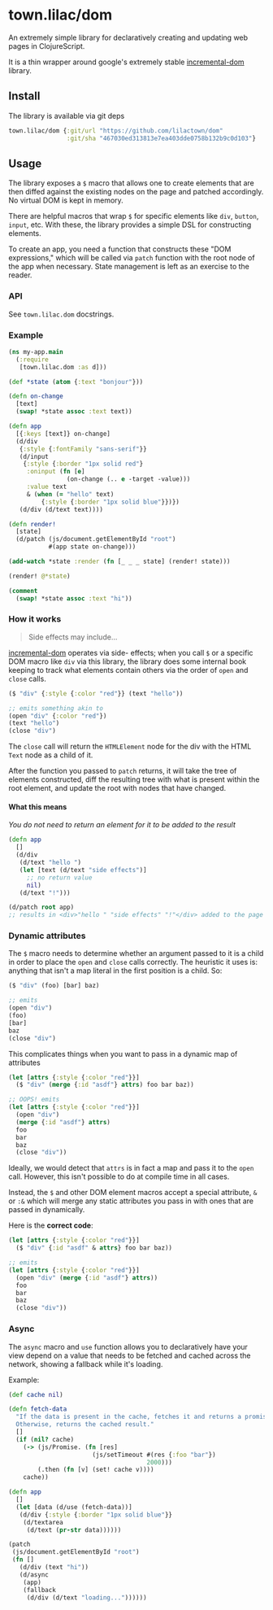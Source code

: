 # town.lilac/dom

An extremely simple library for declaratively creating and updating web pages in
ClojureScript.

It is a thin wrapper around google's extremely stable
[incremental-dom](https://github.com/google/incremental-dom) library.

## Install

The library is available via git deps

```clojure
town.lilac/dom {:git/url "https://github.com/lilactown/dom"
                :git/sha "467030ed313813e7ea403dde0758b132b9c0d103"}
```

## Usage

The library exposes a `$` macro that allows one to create elements that are then
diffed against the existing nodes on the page and patched accordingly.
No virtual DOM is kept in memory.

There are helpful macros that wrap `$` for specific elements like `div`,
`button`, `input`, etc. With these, the library provides a simple DSL for
constructing elements.

To create an app, you need a function that constructs these "DOM expressions,"
which will be called via `patch` function with the root node of the app when
necessary. State management is left as an exercise to the reader.

### API

See `town.lilac.dom` docstrings.

### Example

```clojure
(ns my-app.main
  (:require
   [town.lilac.dom :as d]))

(def *state (atom {:text "bonjour"}))

(defn on-change
  [text]
  (swap! *state assoc :text text))

(defn app
  [{:keys [text]} on-change]
  (d/div
   {:style {:fontFamily "sans-serif"}}
   (d/input
    {:style {:border "1px solid red"}
     :oninput (fn [e]
                (on-change (.. e -target -value)))
     :value text
     & (when (= "hello" text)
         {:style {:border "1px solid blue"}})})
   (d/div (d/text text))))

(defn render!
  [state]
  (d/patch (js/document.getElementById "root")
           #(app state on-change)))

(add-watch *state :render (fn [_ _ _ state] (render! state)))

(render! @*state)

(comment
  (swap! *state assoc :text "hi"))
```

### How it works

> Side effects may include...

[incremental-dom](https://github.com/google/incremental-dom) operates via side-
effects; when you call `$` or a specific DOM macro like `div` via this library,
the library does some internal book keeping to track what elements contain others
via the order of `open` and `close` calls.

```clojure
($ "div" {:style {:color "red"}} (text "hello"))

;; emits something akin to
(open "div" {:color "red"})
(text "hello")
(close "div")
```

The `close` call will return the `HTMLElement` node for the div with the HTML
`Text` node as a child of it.

After the function you passed to `patch` returns, it will take the tree of
elements constructed, diff the resulting tree with what is present within the
root element, and update the root with nodes that have changed.

#### What this means

*You do not need to return an element for it to be added to the result*

```clojure
(defn app
  []
  (d/div
   (d/text "hello ")
   (let [text (d/text "side effects")]
     ;; no return value
     nil)
   (d/text "!")))

(d/patch root app)
;; results in <div>"hello " "side effects" "!"</div> added to the page
```

### Dynamic attributes

The `$` macro needs to determine whether an argument passed to it is a child in
order to place the `open` and `close` calls correctly. The heuristic it uses is:
anything that isn't a map literal in the first position is a child. So:

```clojure
($ "div" (foo) [bar] baz)

;; emits
(open "div")
(foo)
[bar]
baz
(close "div")
```

This complicates things when you want to pass in a dynamic map of attributes

```clojure
(let [attrs {:style {:color "red"}}]
  ($ "div" (merge {:id "asdf"} attrs) foo bar baz))

;; OOPS! emits
(let [attrs {:style {:color "red"}}]
  (open "div")
  (merge {:id "asdf"} attrs)
  foo
  bar
  baz
  (close "div"))
```

Ideally, we would detect that `attrs` is in fact a map and pass it to the `open`
call. However, this isn't possible to do at compile time in all cases.

Instead, the `$` and other DOM element macros accept a special attribute, `&` or
`:&` which will merge any static attributes you pass in with ones that are
passed in dynamically.

Here is the **correct code**:

```clojure
(let [attrs {:style {:color "red"}}]
  ($ "div" {:id "asdf" & attrs} foo bar baz))

;; emits
(let [attrs {:style {:color "red"}}]
  (open "div" (merge {:id "asdf"} attrs))
  foo
  bar
  baz
  (close "div"))
```

### Async

The `async` macro and `use` function allows you to declaratively have your view
depend on a value that needs to be fetched and cached across the network,
showing a fallback while it's loading.

Example:

```clojure
(def cache nil)

(defn fetch-data
  "If the data is present in the cache, fetches it and returns a promise.
  Otherwise, returns the cached result."
  []
  (if (nil? cache)
    (-> (js/Promise. (fn [res]
                       (js/setTimeout #(res {:foo "bar"})
                                      2000)))
        (.then (fn [v] (set! cache v))))
    cache))

(defn app
  []
  (let [data (d/use (fetch-data))]
   (d/div {:style {:border "1px solid blue"}}
    (d/textarea
     (d/text (pr-str data))))))

(patch
 (js/document.getElementById "root")
 (fn []
   (d/div (text "hi"))
   (d/async
    (app)
    (fallback
     (d/div (d/text "loading..."))))))
```
